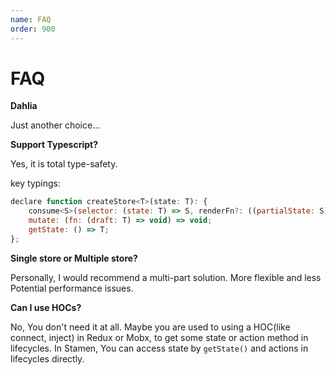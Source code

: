 ```yaml
---
name: FAQ
order: 900
---
```



# FAQ

**Dahlia**

Just another choice...

**Support Typescript?**

Yes, it is total type-safety.


key typings:

```js
declare function createStore<T>(state: T): {
    consume<S>(selector: (state: T) => S, renderFn?: ((partialState: S) => React.ReactNode) | undefined): JSX.Element;
    mutate: (fn: (draft: T) => void) => void;
    getState: () => T;
};
```

**Single store or Multiple store?**

Personally, I would recommend a multi-part solution. More flexible and less Potential performance issues.

**Can I use HOCs?**

No, You don't need it at all. Maybe you are used to using a HOC(like connect, inject) in Redux or Mobx, to get some state or action method in lifecycles. In Stamen, You can access state by `getState()` and actions in lifecycles directly.
